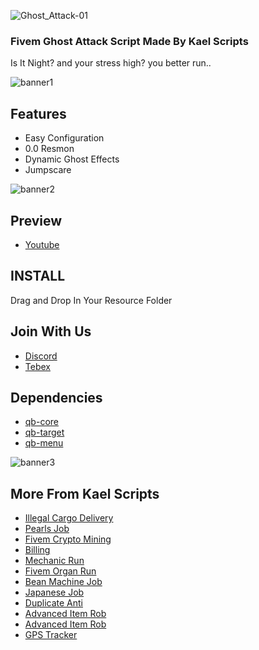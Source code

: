 ![Ghost_Attack-01](https://github.com/abdullasadi/FiveM-Ghost-Attack/assets/17822126/0bb096b0-555c-4353-bf57-1e7f98b95017)

### Fivem Ghost Attack Script Made By Kael Scripts

Is It Night? and your stress high? you better run..

![banner1](https://github.com/abdullasadi/FiveM-Ghost-Attack/assets/17822126/91c16d01-8733-491f-9a1a-5783d02311e3)
## Features
- Easy Configuration
- 0.0 Resmon
- Dynamic Ghost Effects
- Jumpscare

![banner2](https://github.com/abdullasadi/FiveM-Ghost-Attack/assets/17822126/0fa7cf21-870a-407b-bdff-bba81e7e24d5)

## Preview
- [Youtube](https://youtu.be/pgYuV1C04eE)

## INSTALL

Drag and Drop In Your Resource Folder


## Join With Us
- [Discord](https://discord.gg/JwWANh8EY5)
- [Tebex](https://kael.tebex.io/)

## Dependencies
- [qb-core](https://github.com/qbcore-framework/qb-core)
- [qb-target](https://github.com/qbcore-framework/qb-target)
- [qb-menu](https://github.com/qbcore-framework/qb-menu)

![banner3](https://github.com/abdullasadi/FiveM-Ghost-Attack/assets/17822126/8aad9af1-988e-45e9-9731-7f032f3936f9)

## More From Kael Scripts
- [Illegal Cargo Delivery](https://kael.tebex.io/package/5642002)
- [Pearls Job](https://kael.tebex.io/package/5672502)
- [Fivem Crypto Mining](https://kael.tebex.io/package/5547351)
- [Billing](https://kael.tebex.io/package/5624426)
- [Mechanic Run](https://kael.tebex.io/package/5684105)
- [Fivem Organ Run](https://kael.tebex.io/package/5677195)
- [Bean Machine Job](https://kael.tebex.io/package/5667470)
- [Japanese Job](https://kael.tebex.io/package/5617380)
- [Duplicate Anti](https://kael.tebex.io/package/5534122)
- [Advanced Item Rob](https://kael.tebex.io/package/5549462)
- [Advanced Item Rob](https://kael.tebex.io/package/5549462)
- [GPS Tracker](https://forum.cfx.re/t/fivem-gps-tracker-by-kael-scripts/5098948/1)
